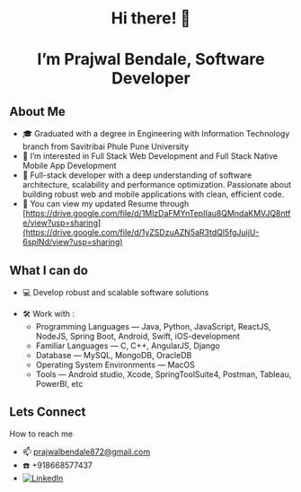 <h1 align="center">
Hi there! 👋
</h1>

<h1 align="center"> I’m Prajwal Bendale, Software Developer</h1>

## About Me

- 🎓 Graduated with a degree in Engineering with Information Technology branch from Savitribai Phule Pune University
- 👀 I’m interested in Full Stack Web Development and Full Stack Native Mobile App Development
- 🌱 Full-stack developer with a deep understanding of software architecture, scalability and performance optimization. Passionate about building robust web and mobile applications with clean, efficient code.
- 💞️ You can view my updated Resume through [https://drive.google.com/file/d/1MlzDaFMYnTepIIau8QMndaKMVJQ8ntfe/view?usp=sharing](https://drive.google.com/file/d/1yZSDzuAZN5aR3tdQl5fgJuijU-6splNd/view?usp=sharing)

## What I can do

- 💻 Develop robust and scalable software solutions

* 🛠️ Work with :
  - Programming Languages — Java, Python, JavaScript, ReactJS, NodeJS, Spring Boot, Android, Swift, iOS-development
  - Familiar Languages — C, C++, AngularJS, Django
  - Database — MySQL, MongoDB, OracleDB
  - Operating System Environments — MacOS
  - Tools — Android studio, Xcode, SpringToolSuite4, Postman, Tableau, PowerBI, etc

## Lets Connect
How to reach me

- 📫 prajwalbendale872@gmail.com
- :phone: +918668577437
- [![LinkedIn](https://img.shields.io/badge/linkedin-%230077B5.svg?style=for-the-badge&logo=linkedin&logoColor=white)][1]

  
[1]: https://www.linkedin.com/in/prajwal-bendale-85bb0b190?trk=contact-info
<!---
PrajwalBendale/PrajwalBendale is a ✨ special ✨ repository because its `README.md` (this file) appears on your GitHub profile.
You can click the Preview link to take a look at your changes.
--->

